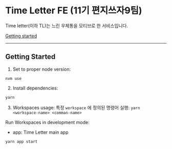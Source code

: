 # Time Letter FE (11기 편지쓰자9팀)

Time letter(이하 TL)는 느린 우체통을 모티브로 한 서비스입니다.

[Getting started](#getting-started)

<hr/>

## Getting Started

1. Set to proper node version:
```
nvm use
```

2. Install dependencies:
```
yarn
```

3. Workspaces usage:
특정 `workspace` 에 정의된 명령어 실행: `yarn <workspace-name> <comman-name>`

Run Workspaces in development mode:
- app: Time Letter main app
```
yarn app start
```
